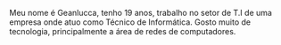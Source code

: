  Meu nome é Geanlucca, tenho 19 anos, trabalho no setor de T.I de uma empresa onde atuo como Técnico de Informática.
 Gosto muito de tecnologia, principalmente a área de redes de computadores.
